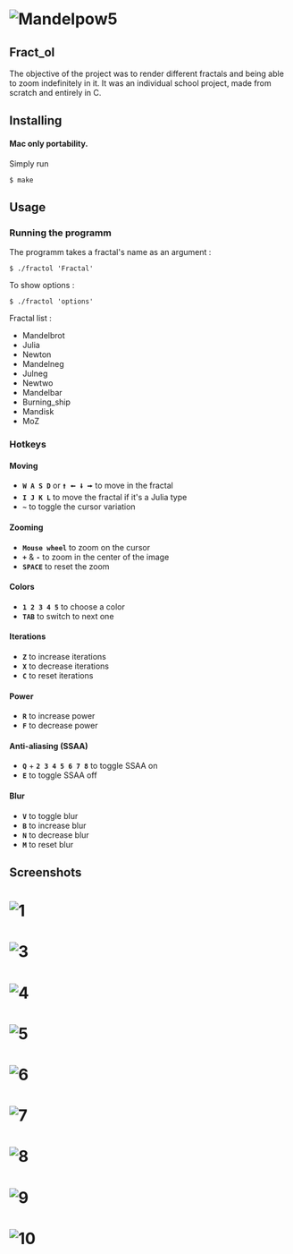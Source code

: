 # ![Mandelpow5](screenshots/Mandelbrot_power_5.png)
## Fract_ol
The objective of the project was to render different fractals and being able to zoom indefinitely in it. It was an individual school project, made from scratch and entirely in C.

## Installing
#### Mac only portability.<br>
Simply run
```
$ make
```

## Usage
### Running the programm
The programm takes a fractal's name as an argument :
```
$ ./fractol 'Fractal'
```
To show options :
```
$ ./fractol 'options'
```
Fractal list :
- Mandelbrot
- Julia
- Newton
- Mandelneg
- Julneg
- Newtwo
- Mandelbar
- Burning_ship
- Mandisk
- MoZ

### Hotkeys
#### Moving
- **` W A S D `** or ` 🠙 🠘 🠛 🠚 ` to move in the fractal
- **` I J K L `** to move the fractal if it's a Julia type
- **` ~ `** to toggle the cursor variation
#### Zooming
- **` Mouse wheel `** to zoom on the cursor
- **` + `** & **` - `** to zoom in the center of the image
- **` SPACE `** to reset the zoom
#### Colors
- **` 1 2 3 4 5 `** to choose a color
- **` TAB `** to switch to next one
#### Iterations
- **` Z `** to increase iterations
- **` X `** to decrease iterations
- **` C `** to reset iterations
#### Power
- **` R `** to increase power
- **` F `** to decrease power
#### Anti-aliasing (SSAA)
- **` Q `** + **` 2 3 4 5 6 7 8 `** to toggle SSAA on
- **` E `** to toggle SSAA off
#### Blur
- **` V `** to toggle blur
- **` B `** to increase blur
- **` N `** to decrease blur
- **` M `** to reset blur

## Screenshots
# ![1](screenshots/Julneg_power_6.png)
# ![3](screenshots/Mandelbrot_power_5_2.png)
# ![4](screenshots/Mandelneg_power_5.png)
# ![5](screenshots/Mandelneg_power_6.png)
# ![6](screenshots/Mandisk_power_6.png)
# ![7](screenshots/Moz.png)
# ![8](screenshots/Moz_2.png)
# ![9](screenshots/Moz_3.png)
# ![10](screenshots/Newton.png)
